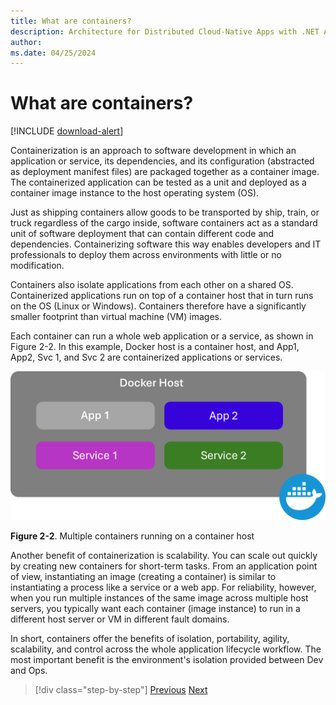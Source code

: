 ```yaml
---
title: What are containers?
description: Architecture for Distributed Cloud-Native Apps with .NET Aspire & Containers | What are containers
author: 
ms.date: 04/25/2024
---
```


# What are containers?

[!INCLUDE [download-alert](../includes/download-alert.md)]

Containerization is an approach to software development in which an application or service, its dependencies, and its configuration (abstracted as deployment manifest files) are packaged together as a container image. The containerized application can be tested as a unit and deployed as a container image instance to the host operating system (OS).

Just as shipping containers allow goods to be transported by ship, train, or truck regardless of the cargo inside, software containers act as a standard unit of software deployment that can contain different code and dependencies. Containerizing software this way enables developers and IT professionals to deploy them across environments with little or no modification.

Containers also isolate applications from each other on a shared OS. Containerized applications run on top of a container host that in turn runs on the OS (Linux or Windows). Containers therefore have a significantly smaller footprint than virtual machine (VM) images.

Each container can run a whole web application or a service, as shown in Figure 2-2. In this example, Docker host is a container host, and App1, App2, Svc 1, and Svc 2 are containerized applications or services.

![Diagram showing four containers running in a VM or a server.](media/1-multiple-containers-single-host.png)

**Figure 2-2**. Multiple containers running on a container host

Another benefit of containerization is scalability. You can scale out quickly by creating new containers for short-term tasks. From an application point of view, instantiating an image (creating a container) is similar to instantiating a process like a service or a web app. For reliability, however, when you run multiple instances of the same image across multiple host servers, you typically want each container (image instance) to run in a different host server or VM in different fault domains.

In short, containers offer the benefits of isolation, portability, agility, scalability, and control across the whole application lifecycle workflow. The most important benefit is the environment's isolation provided between Dev and Ops.

>[!div class="step-by-step"]
>[Previous](introduction.md)
>[Next](what-is-docker.md)